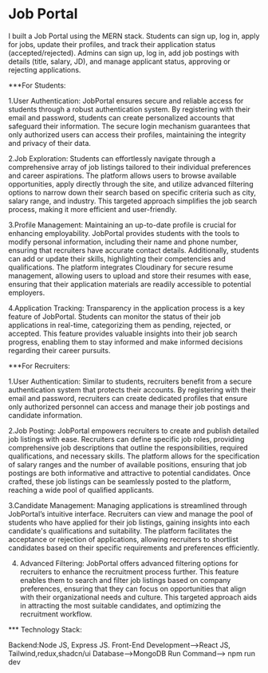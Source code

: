 # Job Portal
I built a Job Portal using the MERN stack. Students can sign up, log in, apply for jobs, update their profiles, and track their application status (accepted/rejected). Admins can sign up, log in, add job postings with details (title, salary, JD), and manage applicant status, approving or rejecting applications.

***For Students:

1.User Authentication: JobPortal ensures secure and reliable access for students through a robust authentication system. By registering with their email and password, students can create personalized accounts that safeguard their information. The secure login mechanism guarantees that only authorized users can access their profiles, maintaining the integrity and privacy of their data.

2.Job Exploration: Students can effortlessly navigate through a comprehensive array of job listings tailored to their individual preferences and career aspirations. The platform allows users to browse available opportunities, apply directly through the site, and utilize advanced filtering options to narrow down their search based on specific criteria such as city, salary range, and industry. This targeted approach simplifies the job search process, making it more efficient and user-friendly.

3.Profile Management: Maintaining an up-to-date profile is crucial for enhancing employability. JobPortal provides students with the tools to modify personal information, including their name and phone number, ensuring that recruiters have accurate contact details. Additionally, students can add or update their skills, highlighting their competencies and qualifications. The platform integrates Cloudinary for secure resume management, allowing users to upload and store their resumes with ease, ensuring that their application materials are readily accessible to potential employers.

4.Application Tracking: Transparency in the application process is a key feature of JobPortal. Students can monitor the status of their job applications in real-time, categorizing them as pending, rejected, or accepted. This feature provides valuable insights into their job search progress, enabling them to stay informed and make informed decisions regarding their career pursuits.

***For Recruiters:

1.User Authentication: Similar to students, recruiters benefit from a secure authentication system that protects their accounts. By registering with their email and password, recruiters can create dedicated profiles that ensure only authorized personnel can access and manage their job postings and candidate information.

2.Job Posting: JobPortal empowers recruiters to create and publish detailed job listings with ease. Recruiters can define specific job roles, providing comprehensive job descriptions that outline the responsibilities, required qualifications, and necessary skills. The platform allows for the specification of salary ranges and the number of available positions, ensuring that job postings are both informative and attractive to potential candidates. Once crafted, these job listings can be seamlessly posted to the platform, reaching a wide pool of qualified applicants.

3.Candidate Management: Managing applications is streamlined through JobPortal’s intuitive interface. Recruiters can view and manage the pool of students who have applied for their job listings, gaining insights into each candidate's qualifications and suitability. The platform facilitates the acceptance or rejection of applications, allowing recruiters to shortlist candidates based on their specific requirements and preferences efficiently.

4. Advanced Filtering: JobPortal offers advanced filtering options for recruiters to enhance the recruitment process further. This feature enables them to search and filter job listings based on company preferences, ensuring that they can focus on opportunities that align with their organizational needs and culture. This targeted approach aids in attracting the most suitable candidates, and optimizing the recruitment workflow.

*** Technology Stack:


Backend:Node JS, Express JS.
Front-End Development-->React JS, Tailwind,redux,shadcn/ui
Database-->MongoDB
Run Command--> npm run dev
